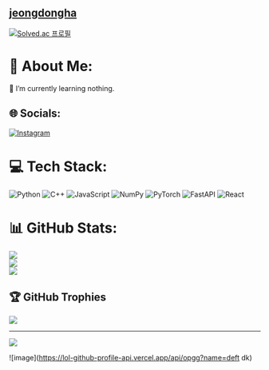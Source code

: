 ## [jeongdongha](https://ha4219.github.io/)

[![Solved.ac 프로필](http://mazassumnida.wtf/api/generate_badge?boj=jeongdongha)](https://solved.ac/jeongdongha)<br/>

# 💫 About Me:
🌱 I’m currently learning nothing.


## 🌐 Socials:
[![Instagram](https://img.shields.io/badge/Instagram-%23E4405F.svg?logo=Instagram&logoColor=white)](https://instagram.com/dhjeong4219) 

# 💻 Tech Stack:
![Python](https://img.shields.io/badge/python-3670A0?style=for-the-badge&logo=python&logoColor=ffdd54) ![C++](https://img.shields.io/badge/c++-%2300599C.svg?style=for-the-badge&logo=c%2B%2B&logoColor=white) ![JavaScript](https://img.shields.io/badge/javascript-%23323330.svg?style=for-the-badge&logo=javascript&logoColor=%23F7DF1E) ![NumPy](https://img.shields.io/badge/numpy-%23013243.svg?style=for-the-badge&logo=numpy&logoColor=white) ![PyTorch](https://img.shields.io/badge/PyTorch-%23EE4C2C.svg?style=for-the-badge&logo=PyTorch&logoColor=white) ![FastAPI](https://img.shields.io/badge/FastAPI-005571?style=for-the-badge&logo=fastapi) ![React](https://img.shields.io/badge/react-%2320232a.svg?style=for-the-badge&logo=react&logoColor=%2361DAFB)
# 📊 GitHub Stats:
![](https://github-readme-stats.vercel.app/api?username=ha4219&theme=dark&hide_border=true&include_all_commits=true&count_private=false)<br/>
![](https://github-readme-streak-stats.herokuapp.com/?user=ha4219&theme=dark&hide_border=true)<br/>
![](https://github-readme-stats.vercel.app/api/top-langs/?username=ha4219&theme=dark&hide_border=true&include_all_commits=true&count_private=false&layout=compact)

## 🏆 GitHub Trophies
![](https://github-profile-trophy.vercel.app/?username=ha4219&theme=discord&no-frame=false&no-bg=false&margin-w=4)

---
[![](https://visitcount.itsvg.in/api?id=ha4219&icon=0&color=0)](https://visitcount.itsvg.in)

<!-- Proudly created with GPRM ( https://gprm.itsvg.in ) -->

![image](https://lol-github-profile-api.vercel.app/api/opgg?name=deft dk)
